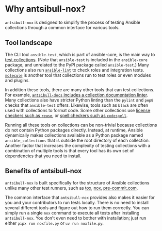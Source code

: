 <!--
Copyright (c) Ansible Project
GNU General Public License v3.0+ (see LICENSES/GPL-3.0-or-later.txt or https://www.gnu.org/licenses/gpl-3.0.txt)
SPDX-License-Identifier: GPL-3.0-or-later
-->

# Why antsibull-nox?

`antsibull-nox` is designed to simplify the process of testing Ansible collections through a common interface for various tools.

## Tool landscape

The CLI tool `ansible-test`, which is part of ansible-core, is the main way to [test collections](https://docs.ansible.com/ansible/devel/dev_guide/developing_collections_testing.html).
(Note that `ansible-test` is included in the `ansible-core` package, and unrelated to the PyPI package called `ansible-test`.)
Many collections also run [`ansible-lint`](https://ansible.readthedocs.io/projects/lint/) to check roles and integration tests.
[`molecule`](https://ansible.readthedocs.io/projects/molecule/) is another tool that collections run to test roles or even modules and plugins.

In addition these tools, there are many other tools that can test collections.
For example, [`antsibull-docs` includes a collection documentation linter](https://ansible.readthedocs.io/projects/antsibull-docs/collection-docs/#linting-collection-docs).
Many collections also have stricter Python linting than the `pylint` and `pep8` checks that `ansible-test` offers.
Likewise, tools such as `black` are often used with collections to format code.
Some other collections use [license checkers such as `reuse`](https://pypi.org/project/reuse/),
or [spell checkers such as `codespell`](https://pypi.org/project/codespell/).

Running all these tools on collections can be non-trivial because collections do not contain Python packages directly.
Instead, at runtime, Ansible dynamically makes collections available as a Python package named `ansible_collections` that is outside the root directory of each collection.
Another factor that increases the complexity of testing collections with a combination of multiple tools is that every tool has its own set of dependencies that you need to install.

## Benefits of antsibull-nox

`antsibull-nox` is built specifically for the structure of Ansible collections unlike many other test runners, such as [tox](https://pypi.org/project/tox/), [nox](https://pypi.org/project/nox/), [pre-commit.com](https://pypi.org/project/pre-commit/).

The common interface that `antsibull-nox` provides also makes it easier for you and your contributors to run tests locally.
There is no need to install several different tools and figure out how to run them correctly.
You can simply run a single `nox` command to execute all tests after installing `antsibull-nox`.
You don't even need to bother with installation; just run either `pipx run noxfile.py` or `uv run noxfile.py`.
